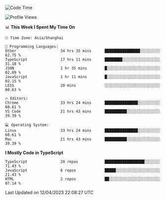 <!--START_SECTION:waka-->
![Code Time](http://img.shields.io/badge/Code%20Time-4%2C243%20hrs%2048%20mins-blue)

![Profile Views](http://img.shields.io/badge/Profile%20Views-0-blue)

📊 **This Week I Spent My Time On** 

```text
🕑︎ Time Zone: Asia/Shanghai

💬 Programming Languages: 
Other                    34 hrs 35 mins      ████████████████░░░░░░░░░   62.75 % 
TypeScript               17 hrs 11 mins      ████████░░░░░░░░░░░░░░░░░   31.18 % 
JSON                     1 hr 35 mins        █░░░░░░░░░░░░░░░░░░░░░░░░   02.89 % 
JavaScript               1 hr 11 mins        █░░░░░░░░░░░░░░░░░░░░░░░░   02.15 % 
LESS                     20 mins             ░░░░░░░░░░░░░░░░░░░░░░░░░   00.63 % 

🔥 Editors: 
Chrome                   33 hrs 24 mins      ███████████████░░░░░░░░░░   60.61 % 
VS Code                  21 hrs 43 mins      ██████████░░░░░░░░░░░░░░░   39.39 % 

💻 Operating System: 
Linux                    33 hrs 24 mins      ███████████████░░░░░░░░░░   60.61 % 
Mac                      21 hrs 43 mins      ██████████░░░░░░░░░░░░░░░   39.39 % 
```

**I Mostly Code in TypeScript** 

```text
TypeScript               20 repos            ██████████████████░░░░░░░   71.43 % 
JavaScript               6 repos             █████░░░░░░░░░░░░░░░░░░░░   21.43 % 
HTML                     2 repos             ██░░░░░░░░░░░░░░░░░░░░░░░   07.14 % 
```




 Last Updated on 12/04/2023 22:08:27 UTC
<!--END_SECTION:waka-->
